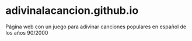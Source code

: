 # adivinalacancion.github.io
Página web con un juego para adivinar canciones populares en español de los años 90/2000
